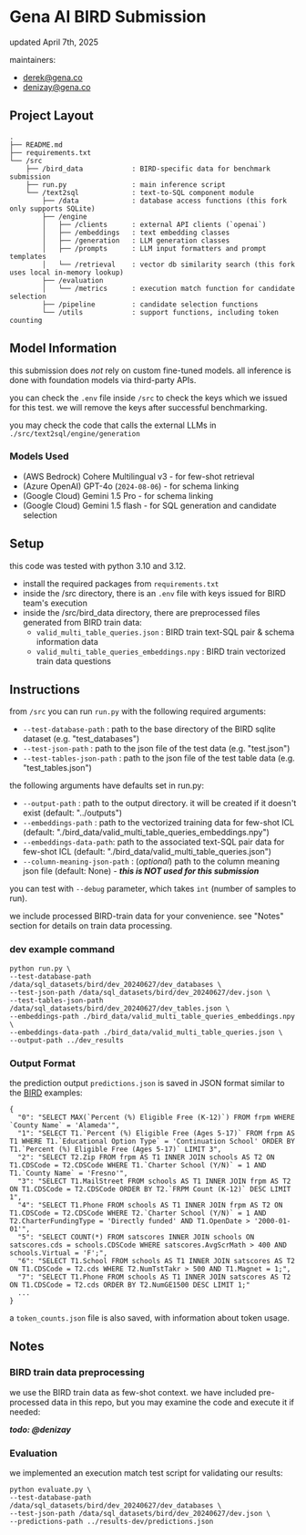 # Gena AI BIRD Submission

updated April 7th, 2025

maintainers:

- derek@gena.co
- denizay@gena.co

## Project Layout

```
.
├── README.md
├── requirements.txt
└── /src
    ├── /bird_data            : BIRD-specific data for benchmark submission
    ├── run.py                : main inference script
    └── /text2sql             : text-to-SQL component module
        ├── /data             : database access functions (this fork only supports SQLite)
        ├── /engine
        │   ├── /clients      : external API clients (`openai`)
        │   ├── /embeddings   : text embedding classes
        │   ├── /generation   : LLM generation classes
        │   ├── /prompts      : LLM input formatters and prompt templates
        │   └── /retrieval    : vector db similarity search (this fork uses local in-memory lookup)
        ├── /evaluation
        │   └── /metrics      : execution match function for candidate selection
        ├── /pipeline         : candidate selection functions
        └── /utils            : support functions, including token counting

```

## Model Information

this submission does *not* rely on custom fine-tuned models. all inference is done with foundation models via third-party APIs.

you can check the `.env` file inside `/src` to check the keys which we issued for this test. we will remove the keys after successful benchmarking.

you may check the code that calls the external LLMs in `./src/text2sql/engine/generation`

### Models Used

- (AWS Bedrock) Cohere Multilingual v3 - for few-shot retrieval
- (Azure OpenAI) GPT-4o (`2024-08-06`) - for schema linking
- (Google Cloud) Gemini 1.5 Pro - for schema linking
- (Google Cloud) Gemini 1.5 flash - for SQL generation and candidate selection

## Setup

this code was tested with python 3.10 and 3.12.

- install the required packages from `requirements.txt`
- inside the /src directory, there is an `.env` file with keys issued for BIRD team's execution
- inside the /src/bird_data directory, there are preprocessed files generated from BIRD train data:
    - `valid_multi_table_queries.json` : BIRD train text-SQL pair & schema information data
    - `valid_multi_table_queries_embeddings.npy` : BIRD train vectorized train data questions

## Instructions

from `/src` you can run `run.py` with the following required arguments:

- `--test-database-path` : path to the base directory of the BIRD sqlite dataset (e.g. "test_databases")
- `--test-json-path` : path to the json file of the test data (e.g. "test.json")
- `--test-tables-json-path` : path to the json file of the test table data (e.g. "test_tables.json")

the following arguments have defaults set in run.py:

- `--output-path` : path to the output directory. it will be created if it doesn't exist (default: "../outputs")
- `--embeddings-path` : path to the vectorized training data for few-shot ICL (default: "./bird_data/valid_multi_table_queries_embeddings.npy") 
- `--embeddings-data-path`: path to the associated text-SQL pair data for few-shot ICL (default: "./bird_data/valid_multi_table_queries.json") 
- `--column-meaning-json-path` : (*optional*) path to the column meaning json file (default: None) - ***this is NOT used for this submission***

you can test with `--debug` parameter, which takes `int` (number of samples to run).

we include processed BIRD-train data for your convenience. see "Notes" section for details on train data processing.

### dev example command

```
python run.py \
--test-database-path /data/sql_datasets/bird/dev_20240627/dev_databases \
--test-json-path /data/sql_datasets/bird/dev_20240627/dev.json \
--test-tables-json-path /data/sql_datasets/bird/dev_20240627/dev_tables.json \
--embeddings-path ./bird_data/valid_multi_table_queries_embeddings.npy \
--embeddings-data-path ./bird_data/valid_multi_table_queries.json \
--output-path ../dev_results
```

### Output Format

the prediction output `predictions.json` is saved in JSON format similar to the [BIRD](https://github.com/AlibabaResearch/DAMO-ConvAI/blob/main/bird/llm/exp_result/turbo_output/predict_dev.json) examples:

```
{
  "0": "SELECT MAX(`Percent (%) Eligible Free (K-12)`) FROM frpm WHERE `County Name` = 'Alameda'",
  "1": "SELECT T1.`Percent (%) Eligible Free (Ages 5-17)` FROM frpm AS T1 WHERE T1.`Educational Option Type` = 'Continuation School' ORDER BY T1.`Percent (%) Eligible Free (Ages 5-17)` LIMIT 3",
  "2": "SELECT T2.Zip FROM frpm AS T1 INNER JOIN schools AS T2 ON T1.CDSCode = T2.CDSCode WHERE T1.`Charter School (Y/N)` = 1 AND T1.`County Name` = 'Fresno'",
  "3": "SELECT T1.MailStreet FROM schools AS T1 INNER JOIN frpm AS T2 ON T1.CDSCode = T2.CDSCode ORDER BY T2.`FRPM Count (K-12)` DESC LIMIT 1",
  "4": "SELECT T1.Phone FROM schools AS T1 INNER JOIN frpm AS T2 ON T1.CDSCode = T2.CDSCode WHERE T2.`Charter School (Y/N)` = 1 AND T2.CharterFundingType = 'Directly funded' AND T1.OpenDate > '2000-01-01'",
  "5": "SELECT COUNT(*) FROM satscores INNER JOIN schools ON satscores.cds = schools.CDSCode WHERE satscores.AvgScrMath > 400 AND schools.Virtual = 'F';",
  "6": "SELECT T1.School FROM schools AS T1 INNER JOIN satscores AS T2 ON T1.CDSCode = T2.cds WHERE T2.NumTstTakr > 500 AND T1.Magnet = 1;",
  "7": "SELECT T1.Phone FROM schools AS T1 INNER JOIN satscores AS T2 ON T1.CDSCode = T2.cds ORDER BY T2.NumGE1500 DESC LIMIT 1;"
  ...
}
```

a `token_counts.json` file is also saved, with information about token usage.

## Notes

### BIRD train data preprocessing

we use the BIRD train data as few-shot context. we have included pre-processed data in this repo, but you may examine the code and execute it if needed:

***todo: @denizay***

### Evaluation

we implemented an execution match test script for validating our results:

```
python evaluate.py \
--test-database-path /data/sql_datasets/bird/dev_20240627/dev_databases \
--test-json-path /data/sql_datasets/bird/dev_20240627/dev.json \
--predictions-path ../results-dev/predictions.json
```